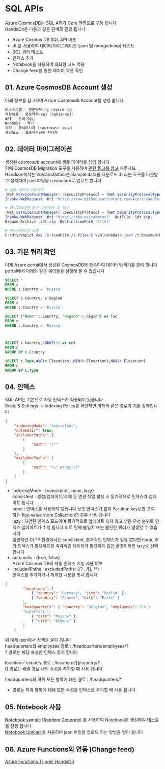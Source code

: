 # SQL APIs
Azure CosmosDB는 SQL API가 Core 엔진으로 구동 됩니다  
HandsOn은 다음과 같은 단계로 진행 됩니다  

- Azure Cosmos DB SQL API 배포
- dt 를 사용하여 데이터 마이그레이션 (json 및 mongodump) 테스트
- SQL 쿼리 테스트
- 인덱스 추가
- Notebook을 사용하여 대화형 코드 적용
- Change feed를 통한 데이터 흐름 확인

## 01. Azure CosmosDB Account 생성
아래 정보를 참고하여 Azure Cosmosdb Account를 생성 합니다
```powershell
리소스그룹 : 영문약자-rg (sykim-rg)
계정이름 : 영문약자-sql (sykim-sql)
API : 코어(SQL)
Nobooks : 켜기
위치 : 동남아시아 (southeast asia)
용량모드 : 프로비저닝된 처리량

```

## 02. 데이터 마이그레이션
생성된 cosmosdb account에 샘플 데이터를 삽입 합니다  
이때 CosmosDB Migration 도구를 사용하며 [관련 링크를 참고](https://docs.microsoft.com/ko-kr/azure/cosmos-db/import-data) 해주세요  
Handson에서는 VolcanoData라는 Sample data를 다운로드 dt 라는 도구를 다운받고 설치하여 json 파일을 cosmosdb로 업로드 합니다  

```powershell
# 샘플 데이터 다운로드
[Net.ServicePointManager]::SecurityProtocol = [Net.SecurityProtocolType]::Tls12
Invoke-WebRequest -Uri "https://raw.githubusercontent.com/Azure-Samples/azure-cosmos-db-sample-data/master/SampleData/VolcanoData.json" -OutFile C:\VolcanoData.json; 

# 마이그레이션 도구 다운로드 및 설치
[Net.ServicePointManager]::SecurityProtocol = [Net.SecurityProtocolType]::Tls12
Invoke-WebRequest -Uri "https://aka.ms/csdmtool" -OutFile .\dt.zip; 
Expand-Archive .\dt.zip -DestinationPath "C:\dt"

# 마이그레이션 실행
C:\dt\drop\dt.exe /s:JsonFile /s.Files:C:\VolcanoData.json /t:DocumentDBBulk /t.ConnectionString:"AccountEndpoint=<CosmosDB Endpoint>;AccountKey=<CosmosDB Key>;Database=<CosmosDB Database>;" /t.Collection:VolcanoData /t.CollectionThroughput:2500
```

## 03. 기본 쿼리 확인
이제 Azure portal에서 생성된 CosmosDB에 접속하여 데이터 탐색기를 클릭 합니다  
portal에서 아래와 같은 쿼리들을 실행해 볼 수 있습니다  

```sql
SELECT *
FROM c 
WHERE c.Country = 'Russia'

SELECT c.Country, c.Region
FROM c 
WHERE c.Country = 'Russia'

SELECT {"Name":c.Country, "Region":c.Region} as loc
FROM c 
WHERE c.Country = 'Russia'



SELECT c.Country,COUNT(1) as cnt 
FROM c 
GROUP BY c.Country

SELECT c.Type,AVG(c.Elevation),MIN(c.Elevation),MAX(c.Elevation)
FROM c 
GROUP BY c.Type
```

## 04. 인덱스
SQL API는 기본으로 자동 인덱스가 적용되어 있습니다  
Scale & Settings -> Indexing Policy를 확인하면 아래와 같은 경로가 기본 정책입니다  
``` json
{
    "indexingMode": "consistent",  
    "automatic": true,
    "includedPaths": [
        {
            "path": "/*"
        }
    ],
    "excludedPaths": [
        {
            "path": "/\"_etag\"/?"
        }
    ]
}
```
- indexingMode : {consistent , none, lazy}  
consistent : 생성/업데이트/삭제 등 변경 작업 발생 시 동기적으로 인덱스가 업데이트 됩니다  
none : 인덱스를 사용하지 않습니다 보조 인덱스가 없이 Partition key로만 조회 하는 Key-value store Collection의 경우 사용 됩니다  
lazy : 지연된 인덱스 모드이며 동기적으로 업데이트 되지 않고 낮은 우선 순위로 인덱스 업데이트가 수행 됩니다 이로 인해 불일치 또는 불완전 쿼리가 발생할 수 있습니다  
일반적인 OLTP 환경에서는 consistent, 추가적인 인덱스가 필요 없다면 none, 추가 인덱스가 필요하지만 즉각적인 데이터가 필요하지 않은 환경이라면 lazy로 선택 합니다  
- automatic : {true, false}  
Azure Cosmos DB의 자동 인덱스 기능 사용 여부  
- includedPaths , excludedPaths: {/? , /[], /*}  
인덱스를 추가하거나 제외할 내용을 명시 합니다  
```json
{
        "locations": [
            { "country": "Germany", "city": "Berlin" },
            { "country": "France", "city": "Paris" }
        ],
        "headquarters": { "country": "Belgium", "employees": 250 }
        "exports": [
            { "city": "Moscow" },
            { "city": "Athens" }
        ]
    }
```
위 예제 json에서 정책을 살펴 봅니다  
headquarters의 employees 경로 : /headquarters/employees/?  
? 경로는 해당 속성만 인덱스 추가 합니다

locations' country 경로 : /locations/[]/country/?  
[] 경로는 배열 경로 내의 속성을 추가할 때 사용 됩니다  

headquarters의 하위 모든 항목에 대한 경로 : /headquarters/*  
* 경로는 하위 항목에 대해 모든 속성을 인덱스로 추가할 때 사용 됩니다  

## 05. Notebook 사용
[Notebook sample (Random Generate)](Data/Notebooks_SQL01.md) 를 사용하여 Notebook을 생성하여 테스트를 진행 합니다  
[Notebook Upload ](Data/Notebooks_SQL02.md) 를 사용하여 json 파일을 업로드 하는 방법을 알아 봅니다  

## 06. Azure Functions와 연동 (Change feed)
[Azure Functions Trigger HandsOn](FunctionsTrigger.md)
